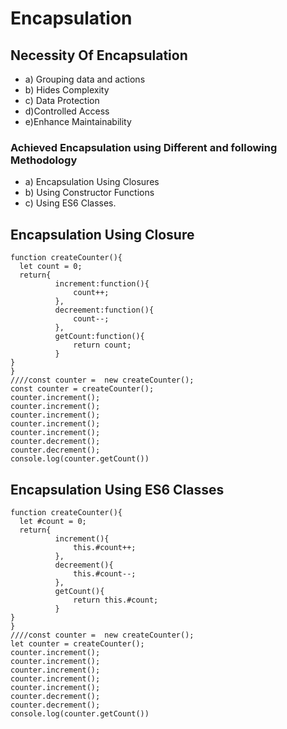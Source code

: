 # Encapsulation
## Necessity Of Encapsulation
- a) Grouping data and actions
- b) Hides Complexity
- c) Data Protection
- d)Controlled Access
- e)Enhance Maintainability
### Achieved Encapsulation using Different and following Methodology
- a) Encapsulation Using Closures
- b) Using Constructor Functions
- c) Using ES6 Classes.
## Encapsulation Using Closure
```
function createCounter(){
  let count = 0;
  return{
          increment:function(){
              count++;
          },
          decreement:function(){
              count--;
          },
          getCount:function(){
              return count;
          }
}
}
////const counter =  new createCounter();
const counter = createCounter();
counter.increment();
counter.increment();
counter.increment();
counter.increment();
counter.increment();
counter.decrement();
counter.decrement();
console.log(counter.getCount())
```
## Encapsulation Using ES6 Classes
```
function createCounter(){
  let #count = 0;
  return{
          increment(){
              this.#count++;
          },
          decreement(){
              this.#count--;
          },
          getCount(){
              return this.#count;
          }
}
}
////const counter =  new createCounter();
let counter = createCounter();
counter.increment();
counter.increment();
counter.increment();
counter.increment();
counter.increment();
counter.decrement();
counter.decrement();
console.log(counter.getCount())
```
